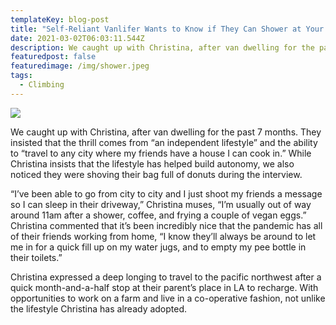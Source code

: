 ```yaml
---
templateKey: blog-post
title: "Self-Reliant Vanlifer Wants to Know if They Can Shower at Your Place."
date: 2021-03-02T06:03:11.544Z
description: We caught up with Christina, after van dwelling for the past 7 months.
featuredpost: false
featuredimage: /img/shower.jpeg
tags:
  - Climbing
---
```

![](/img/shower.jpeg)

We caught up with Christina, after van dwelling for the past 7 months. They insisted that the thrill comes from “an independent lifestyle” and the ability to “travel to any city where my friends have a house I can cook in.” While Christina insists that the lifestyle has helped build autonomy, we also noticed they were shoving their bag full of donuts during the interview.



“I’ve been able to go from city to city and I just shoot my friends a message so I can sleep in their driveway,” Christina muses, “I’m usually out of way around 11am after a shower, coffee, and frying a couple of vegan eggs.” Christina commented that it’s been incredibly nice that the pandemic has all of their friends working from home, “I know they’ll always be around to let me in for a quick fill up on my water jugs, and to empty my pee bottle in their toilets.”



Christina expressed a deep longing to travel to the pacific northwest after a quick month-and-a-half stop at their parent’s place in LA to recharge. With opportunities to work on a farm and live in a co-operative fashion, not unlike the lifestyle Christina has already adopted.
